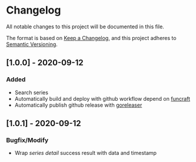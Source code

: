 # Changelog

All notable changes to this project will be documented in this file.

The format is based on [Keep a Changelog](https://keepachangelog.com/en/1.0.0/),
and this project adheres to [Semantic Versioning](https://semver.org/spec/v2.0.0.html).

## [1.0.0] - 2020-09-12

### Added

- Search series
- Automatically build and deploy with github workflow depend on [funcraft](https://github.com/alibaba/funcraft)
- Automatically publish github release with [goreleaser](https://goreleaser.com/)

## [1.0.1] - 2020-09-12

### Bugfix/Modify

- Wrap _series detail_ success result with data and timestamp

